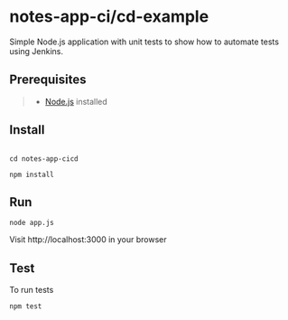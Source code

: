 # notes-app-ci/cd-example
Simple Node.js application with unit tests to show how to automate tests using Jenkins.

## Prerequisites
 
> - [Node.js](https://nodejs.org/en/download/) installed 

## Install
``` 
```
```
cd notes-app-cicd
```
```
npm install
```

## Run
```
node app.js
```
Visit http://localhost:3000 in your browser

## Test
To run tests
```
npm test
```
